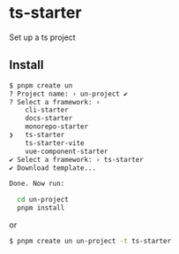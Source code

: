 # ts-starter

Set up a ts project

## Install

```bash
$ pnpm create un
? Project name: › un-project ✔
? Select a framework: ›
    cli-starter
    docs-starter
    monorepo-starter
❯   ts-starter
    ts-starter-vite
    vue-component-starter
✔ Select a framework: › ts-starter
✔ Download template...

Done. Now run:

  cd un-project
  pnpm install
```

or

```bash 
$ pnpm create un un-project -t ts-starter
```
